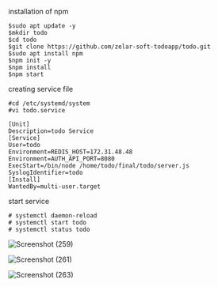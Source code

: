 installation of npm 
```
$sudo apt update -y
$mkdir todo
$cd todo
$git clone https://github.com/zelar-soft-todoapp/todo.git
$sudo apt install npm
$npm init -y
$npm install
$npm start
```
creating service file
```
#cd /etc/systemd/system
#vi todo.service

[Unit]
Description=todo Service
[Service]
User=todo
Environment=REDIS_HOST=172.31.48.48
Environment=AUTH_API_PORT=8080
ExecStart=/bin/node /home/todo/final/todo/server.js
SyslogIdentifier=todo
[Install]
WantedBy=multi-user.target
```
start service 

```
# systemctl daemon-reload
# systemctl start todo
# systemctl status todo
```





![Screenshot (259)](https://user-images.githubusercontent.com/82602260/116847233-bff22c80-ac07-11eb-83a5-06748c88e631.png)


![Screenshot (261)](https://user-images.githubusercontent.com/82602260/116846946-1d39ae00-ac07-11eb-9a12-86d12263a082.png)


![Screenshot (263)](https://user-images.githubusercontent.com/82602260/116847041-625de000-ac07-11eb-8b69-37070fe574c8.png)




